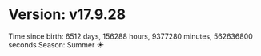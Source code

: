 # Version: v17.9.28
Time since birth: 6512 days, 156288 hours, 9377280 minutes, 562636800 seconds
Season: Summer ☀️
